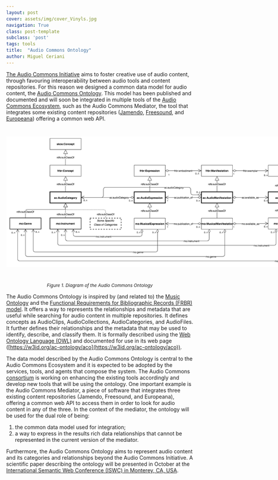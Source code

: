 ```yaml
---
layout: post
cover: assets/img/cover_Vinyls.jpg
navigation: True
class: post-template
subclass: 'post'
tags: tools
title:  "Audio Commons Ontology"
author: Miguel Ceriani
---
```


[The Audio Commons Initiative](https://www.audiocommons.org/about/index.html#the-audio-commons-initiative) aims to foster creative use of audio content, through favouring interoperability between audio tools and content repositories.
For this reason we designed a common data model for audio content, the
[Audio Commons Ontology](https://w3id.org/ac-ontology/aco).
This model has been published and documented and will soon be integrated in
multiple tools of the [Audio Commons Ecosystem](https://www.audiocommons.org/about/index.html#the-audio-commons-ecosystem),  such as the Audio Commons Mediator, the tool that integrates some existing content
repositories ([Jamendo](https://www.jamendo.com/), [Freesound](https://freesound.org/), and [Europeana](https://www.europeana.eu/portal/en/)) offering a common web API.


<a href="/assets/img/AC_Ontology.png" target="blank"><img style="margin:auto;margin-bottom:25px;margin-top:25px;max-width:800px;" class="img-responsive" src="/assets/img/AC_Ontology.png" alt="ACE Ontology diagram.">
</a>
<p style="text-align:center; padding-top:0; font-size:85%"><em>Figure 1. Diagram of the Audio Commons Ontology</em></p>

The Audio Commons Ontology is inspired by (and related to)
the [Music Ontology](http://purl.org/ontology/mo/)
and the [Functional Requirements for Bibliographic Records (FRBR) model](http://purl.org/vocab/frbr/core).
It offers a way to represents the relationships and metadata that are useful while searching for audio content in multiple repositories.
It defines concepts as AudioClips, AudioCollections, AudioCategories, and AudioFiles.
It further defines their relationships and the metadata that may be used to
identify, describe, and classify them.
It is formally described using
the [Web Ontology Language (OWL)](http://www.w3.org/TR/2012/REC-owl2-syntax-20121211/)
and documented
for use in its web page ([https://w3id.org/ac-ontology/aco](https://w3id.org/ac-ontology/aco)).

The data model described by the Audio Commons Ontology is central to the
Audio Commons Ecosystem and it is expected to be adopted by the services, tools, and agents that compose the system.
The Audio Commons [consortium](https://www.audiocommons.org/team/) is working on enhancing the existing
tools accordingly and develop new tools that will be using the ontology. One important example is the Audio Commons Mediator, a piece of software that integrates three existing content
repositories (Jamendo, Freesound, and Europeana), offering a common web API to
access them in order to look for audio content in any of the three.
In the context of the mediator, the ontology will be used for the dual role of being:
1. the common data model used for integration;
2. a way to express in the results rich data relationships that cannot be represented in the current version of the mediator.

Furthermore, the Audio Commons Ontology aims to represent audio content and its categories and relationships beyond the Audio Commons Initiative.
A scientific paper describing the ontology will be presented in October at the
[International Semantic Web Conference (ISWC) in Monterey, CA, USA](http://iswc2018.semanticweb.org/).

